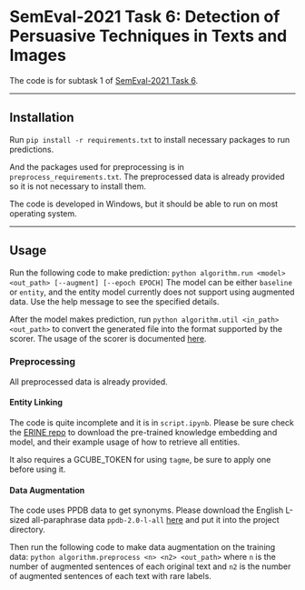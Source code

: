 # SemEval-2021 Task 6: Detection of Persuasive Techniques in Texts and Images
The code is for subtask 1 of [SemEval-2021 Task 6](https://propaganda.math.unipd.it/semeval2021task6/index.html).

------
## Installation
Run `pip install -r requirements.txt` to install necessary packages to run predictions. 

And the packages used for preprocessing is in `preprocess_requirements.txt`. The preprocessed data is already provided so it is not necessary to install them.

The code is developed in Windows, but it should be able to run on most operating system.

------
## Usage
Run the following code to make prediction:
``python algorithm.run <model> <out_path> [--augment] [--epoch EPOCH]``
The model can be either `baseline` or `entity`, and the entity model currently does not support using augmented data. Use the help message to see the specified details.

After the model makes prediction, run
``python algorithm.util <in_path> <out_path>`` to convert the generated file into the format supported by the scorer. The usage of the scorer is documented [here](https://github.com/di-dimitrov/SEMEVAL-2021-task6-corpus).

### Preprocessing
All preprocessed data is already provided.

#### Entity Linking
The code is quite incomplete and it is in `script.ipynb`. Please be sure check the [ERINE repo](https://github.com/thunlp/ERNIE) to download the pre-trained knowledge embedding and model, and their example usage of how to retrieve all entities. 

It also requires a GCUBE_TOKEN for using `tagme`, be sure to apply one before using it. 

#### Data Augmentation
The code uses PPDB data to get synonyms. Please download the English L-sized all-paraphrase data `ppdb-2.0-l-all` [here](http://paraphrase.org/#/download) and put it into the project directory.

Then run the following code to make data augmentation on the training data:
``python algorithm.preprocess <n> <n2> <out_path>``
where `n` is the number of augmented sentences of each original text and `n2` is the number of augmented sentences of each text with rare labels.
